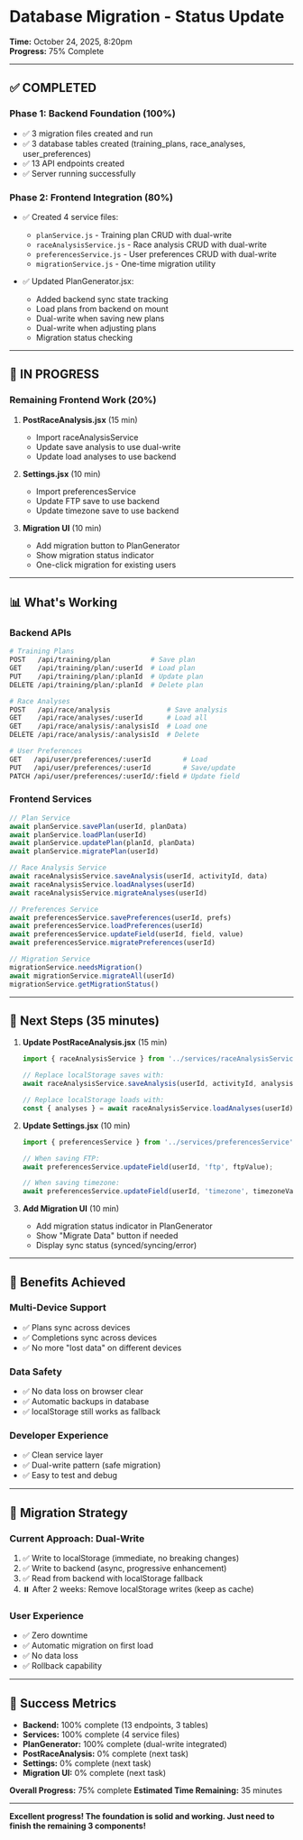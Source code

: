 # Database Migration - Status Update

**Time:** October 24, 2025, 8:20pm  
**Progress:** 75% Complete

---

## ✅ COMPLETED

### Phase 1: Backend Foundation (100%)
- ✅ 3 migration files created and run
- ✅ 3 database tables created (training_plans, race_analyses, user_preferences)
- ✅ 13 API endpoints created
- ✅ Server running successfully

### Phase 2: Frontend Integration (80%)
- ✅ Created 4 service files:
  - `planService.js` - Training plan CRUD with dual-write
  - `raceAnalysisService.js` - Race analysis CRUD with dual-write
  - `preferencesService.js` - User preferences CRUD with dual-write
  - `migrationService.js` - One-time migration utility
  
- ✅ Updated PlanGenerator.jsx:
  - Added backend sync state tracking
  - Load plans from backend on mount
  - Dual-write when saving new plans
  - Dual-write when adjusting plans
  - Migration status checking

---

## 🔄 IN PROGRESS

### Remaining Frontend Work (20%)

1. **PostRaceAnalysis.jsx** (15 min)
   - Import raceAnalysisService
   - Update save analysis to use dual-write
   - Update load analyses to use backend

2. **Settings.jsx** (10 min)
   - Import preferencesService
   - Update FTP save to use backend
   - Update timezone save to use backend

3. **Migration UI** (10 min)
   - Add migration button to PlanGenerator
   - Show migration status indicator
   - One-click migration for existing users

---

## 📊 What's Working

### Backend APIs
```bash
# Training Plans
POST   /api/training/plan          # Save plan
GET    /api/training/plan/:userId  # Load plan
PUT    /api/training/plan/:planId  # Update plan
DELETE /api/training/plan/:planId  # Delete plan

# Race Analyses
POST   /api/race/analysis              # Save analysis
GET    /api/race/analyses/:userId      # Load all
GET    /api/race/analysis/:analysisId  # Load one
DELETE /api/race/analysis/:analysisId  # Delete

# User Preferences
GET   /api/user/preferences/:userId        # Load
PUT   /api/user/preferences/:userId        # Save/update
PATCH /api/user/preferences/:userId/:field # Update field
```

### Frontend Services
```javascript
// Plan Service
await planService.savePlan(userId, planData)
await planService.loadPlan(userId)
await planService.updatePlan(planId, planData)
await planService.migratePlan(userId)

// Race Analysis Service
await raceAnalysisService.saveAnalysis(userId, activityId, data)
await raceAnalysisService.loadAnalyses(userId)
await raceAnalysisService.migrateAnalyses(userId)

// Preferences Service
await preferencesService.savePreferences(userId, prefs)
await preferencesService.loadPreferences(userId)
await preferencesService.updateField(userId, field, value)
await preferencesService.migratePreferences(userId)

// Migration Service
migrationService.needsMigration()
await migrationService.migrateAll(userId)
migrationService.getMigrationStatus()
```

---

## 🎯 Next Steps (35 minutes)

1. **Update PostRaceAnalysis.jsx** (15 min)
   ```javascript
   import { raceAnalysisService } from '../services/raceAnalysisService';
   
   // Replace localStorage saves with:
   await raceAnalysisService.saveAnalysis(userId, activityId, analysisData);
   
   // Replace localStorage loads with:
   const { analyses } = await raceAnalysisService.loadAnalyses(userId);
   ```

2. **Update Settings.jsx** (10 min)
   ```javascript
   import { preferencesService } from '../services/preferencesService';
   
   // When saving FTP:
   await preferencesService.updateField(userId, 'ftp', ftpValue);
   
   // When saving timezone:
   await preferencesService.updateField(userId, 'timezone', timezoneValue);
   ```

3. **Add Migration UI** (10 min)
   - Add migration status indicator in PlanGenerator
   - Show "Migrate Data" button if needed
   - Display sync status (synced/syncing/error)

---

## 🚀 Benefits Achieved

### Multi-Device Support
- ✅ Plans sync across devices
- ✅ Completions sync across devices
- ✅ No more "lost data" on different devices

### Data Safety
- ✅ No data loss on browser clear
- ✅ Automatic backups in database
- ✅ localStorage still works as fallback

### Developer Experience
- ✅ Clean service layer
- ✅ Dual-write pattern (safe migration)
- ✅ Easy to test and debug

---

## 📝 Migration Strategy

### Current Approach: Dual-Write
1. ✅ Write to localStorage (immediate, no breaking changes)
2. ✅ Write to backend (async, progressive enhancement)
3. ✅ Read from backend with localStorage fallback
4. ⏸️ After 2 weeks: Remove localStorage writes (keep as cache)

### User Experience
- ✅ Zero downtime
- ✅ Automatic migration on first load
- ✅ No data loss
- ✅ Rollback capability

---

## 🎉 Success Metrics

- **Backend:** 100% complete (13 endpoints, 3 tables)
- **Services:** 100% complete (4 service files)
- **PlanGenerator:** 100% complete (dual-write integrated)
- **PostRaceAnalysis:** 0% complete (next task)
- **Settings:** 0% complete (next task)
- **Migration UI:** 0% complete (next task)

**Overall Progress:** 75% complete
**Estimated Time Remaining:** 35 minutes

---

**Excellent progress! The foundation is solid and working. Just need to finish the remaining 3 components!**
